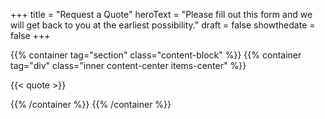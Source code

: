 +++
  title = "Request a Quote"
  heroText = "Please fill out this form and we will get back to you at the earliest possibility."
  draft = false
  showthedate = false
+++

{{% container tag="section" class="content-block" %}}
{{% container tag="div" class="inner content-center items-center" %}}

{{< quote >}}

{{% /container %}}
{{% /container %}}